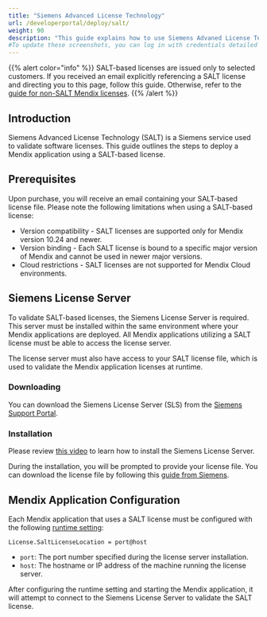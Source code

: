 ```yaml
---
title: "Siemens Advanced License Technology"
url: /developerportal/deploy/salt/
weight: 90
description: "This guide explains how to use Siemens Advaned License Technology (SALT) with Mendix"
#To update these screenshots, you can log in with credentials detailed in How to Update Screenshots Using Team Apps.
---
```


{{% alert color="info" %}}
SALT-based licenses are issued only to selected customers. If you received an email explicitly referencing a SALT license and directing you to this page, follow this guide. Otherwise, refer to the [guide for non-SALT Mendix licenses](/developerportal/deploy/licensing-apps-outside-mxcloud/).
{{% /alert %}}

## Introduction

Siemens Advanced License Technology (SALT) is a Siemens service used to validate software licenses. This guide outlines the steps to deploy a Mendix application using a SALT-based license.

## Prerequisites

Upon purchase, you will receive an email containing your SALT-based license file. Please note the following limitations when using a SALT-based license:

* Version compatibility - SALT licenses are supported only for Mendix version 10.24 and newer.
* Version binding - Each SALT license is bound to a specific major version of Mendix and cannot be used in newer major versions.
* Cloud restrictions - SALT licenses are not supported for Mendix Cloud environments.

## Siemens License Server

To validate SALT-based licenses, the Siemens License Server is required. This server must be installed within the same environment where your Mendix applications are deployed. All Mendix applications utilizing a SALT license must be able to access the license server.

The license server must also have access to your SALT license file, which is used to validate the Mendix application licenses at runtime.

### Downloading

You can download the Siemens License Server (SLS) from the [Siemens Support Portal](https://support.sw.siemens.com/en-US/product/1586485382).

### Installation

Please review [this video](https://support.sw.siemens.com/en-US/knowledge-base/MG616411) to learn how to install the Siemens License Server.

During the installation, you will be prompted to provide your license file. You can download the license file by following this [guide from Siemens](https://support.sw.siemens.com/en-US/product/1586485382/knowledge-base/MG612613).

## Mendix Application Configuration

Each Mendix application that uses a SALT license must be configured with the following [runtime setting](/refguide/custom-settings/):

```
License.SaltLicenseLocation = port@host
```

* `port`: The port number specified during the license server installation.
* `host`: The hostname or IP address of the machine running the license server.

After configuring the runtime setting and starting the Mendix application, it will attempt to connect to the Siemens License Server to validate the SALT license.
